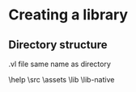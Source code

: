 # Creating a library

## Directory structure

.vl file same name as directory

\help
\src
\assets
\lib
\lib-native